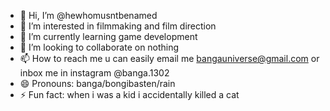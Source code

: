 - 👋 Hi, I’m @hewhomusntbenamed
- 👀 I’m interested in filmmaking and film direction 
- 🌱 I’m currently learning game development
- 💞️ I’m looking to collaborate on nothing 
- 📫 How to reach me u can easily email me bangauniverse@gmail.com or inbox me in instagram @banga.1302
- 😄 Pronouns: banga/bongibasten/rain
- ⚡ Fun fact: when i was a kid i accidentally killed a cat 

<!---
hewhomusntbenamed/hewhomusntbenamed is a ✨ special ✨ repository because its `README.md` (this file) appears on your GitHub profile.
You can click the Preview link to take a look at your changes.
--->
